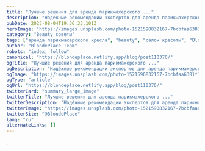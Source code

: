 ```yaml
---
title: "Лучшие решения для аренда парикмахерского ..."
description: "Надёжные рекомендации экспертов для аренда парикмахерского кресла в Петроградском районе. Профессиональная оценка качества и характеристик. Воспользуйтесь профес..."
pubDate: 2025-08-04T19:36:33.101Z
heroImage: "https://images.unsplash.com/photo-1521590832167-7bcbfaa6381f?q=80&w=800&auto=format&fit=crop"
category: "Beauty советы"
tags: ["аренда парикмахерского кресла", "beauty", "салон красоты", "BlondePlace"]
author: "BlondePlace Team"
robots: "index, follow"
canonical: "https://blondeplace.netlify.app/blog/post110376/"
ogTitle: "Лучшие решения для аренда парикмахерского ..."
ogDescription: "Надёжные рекомендации экспертов для аренда парикмахерского кресла в Петроградском районе. Профессиональная оценка качества и характеристик. Воспользуйтесь профес..."
ogImage: "https://images.unsplash.com/photo-1521590832167-7bcbfaa6381f?q=80&w=800&auto=format&fit=crop"
ogType: "article"
ogUrl: "https://blondeplace.netlify.app/blog/post110376/"
twitterCard: "summary_large_image"
twitterTitle: "Лучшие решения для аренда парикмахерского ..."
twitterDescription: "Надёжные рекомендации экспертов для аренда парикмахерского кресла в Петроградском районе. Профессиональная оценка качества и характеристик. Воспользуйтесь профес..."
twitterImage: "https://images.unsplash.com/photo-1521590832167-7bcbfaa6381f?q=80&w=800&auto=format&fit=crop"
twitterSite: "@BlondePlace"
lang: "ru"
alternateLinks: []
---
```


<script type="application/ld+json">
{
  "@context": "https://schema.org",
  "@type": "HowTo",
  "name": "Лучшие решения для аренда парикмахерского ...",
  "description": "Надёжные рекомендации экспертов для аренда парикмахерского кресла в Петроградском районе. Профессиональная оценка качества и характеристик. Воспользуйтесь профес...",
  "image": {
    "@type": "ImageObject",
    "url": "https://images.unsplash.com/photo-1521590832167-7bcbfaa6381f?q=80&w=800&auto=format&fit=crop"
  },
  "aggregateRating": {
    "@type": "AggregateRating",
    "ratingValue": "4.9",
    "reviewCount": 459,
    "bestRating": "5",
    "worstRating": "1"
  },
  "publisher": {
    "@type": "Organization",
    "name": "BlondePlace Beauty Blog",
    "logo": {
      "@type": "ImageObject",
      "url": "https://blondeplace.netlify.app/favicon.svg"
    }
  },
  "datePublished": "2025-08-04T19:36:33.101Z",
  "dateModified": "2025-08-04T19:36:33.101Z",
  "author": {
    "@type": "Person",
    "name": "Эксперт BlondePlace"
  },
  "mainEntityOfPage": {
    "@type": "WebPage",
    "@id": "https://blondeplace.netlify.app/blog/post110376/"
  }
}
</script>

.